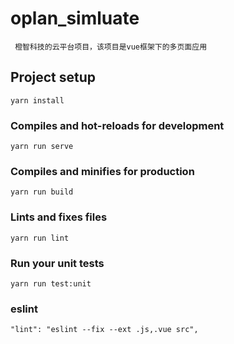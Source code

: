 # oplan_simluate

```
 橙智科技的云平台项目，该项目是vue框架下的多页面应用
```

## Project setup

```
yarn install
```

### Compiles and hot-reloads for development

```
yarn run serve
```

### Compiles and minifies for production

```
yarn run build
```

### Lints and fixes files

```
yarn run lint
```

### Run your unit tests

```
yarn run test:unit
```

### eslint

```
"lint": "eslint --fix --ext .js,.vue src",
```
